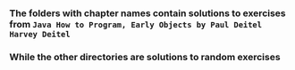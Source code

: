 ### The folders with chapter names contain solutions to exercises from `Java How to Program, Early Objects by Paul Deitel Harvey Deitel`
### While the other directories are solutions to random exercises